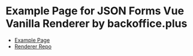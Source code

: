 # Example Page for JSON Forms Vue Vanilla Renderer by backoffice.plus


- [Example Page](https://backoffice-plus.github.io/jsonforms-vue-vanilla-boplus-example/)
- [Renderer Repo](https://github.com/backoffice-plus/jsonforms-vue-vanilla-boplus)
